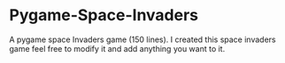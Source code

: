 # Pygame-Space-Invaders
A pygame space Invaders game (150 lines).
I created this space invaders game feel free to modify it and add anything you want to it.
